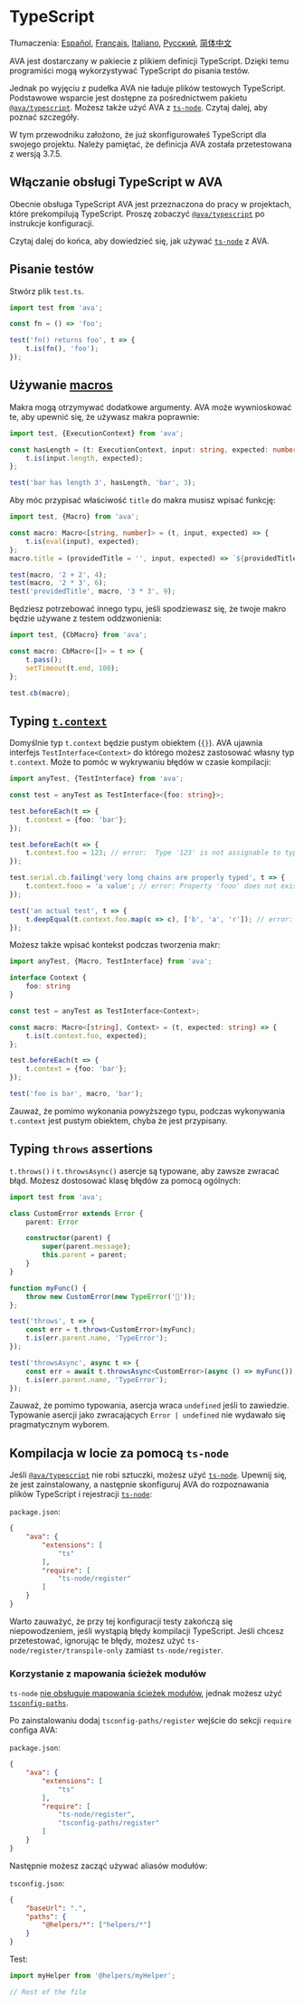 # TypeScript

Tłumaczenia: [Español](https://github.com/avajs/ava-docs/blob/master/es_ES/docs/recipes/typescript.md), [Français](https://github.com/avajs/ava-docs/blob/master/fr_FR/docs/recipes/typescript.md), [Italiano](https://github.com/avajs/ava-docs/blob/master/it_IT/docs/recipes/typescript.md), [Русский](https://github.com/avajs/ava-docs/blob/master/ru_RU/docs/recipes/typescript.md), [简体中文](https://github.com/avajs/ava-docs/blob/master/zh_CN/docs/recipes/typescript.md)

AVA jest dostarczany w pakiecie z plikiem definicji TypeScript. Dzięki temu programiści mogą wykorzystywać TypeScript do pisania testów.

Jednak po wyjęciu z pudełka AVA nie ładuje plików testowych TypeScript. Podstawowe wsparcie jest dostępne za pośrednictwem pakietu [`@ava/typescript`]. Możesz także użyć AVA z [`ts-node`]. Czytaj dalej, aby poznać szczegóły.

W tym przewodniku założono, że już skonfigurowałeś TypeScript dla swojego projektu. Należy pamiętać, że definicja AVA została przetestowana z wersją 3.7.5.

## Włączanie obsługi TypeScript w AVA

Obecnie obsługa TypeScript AVA jest przeznaczona do pracy w projektach, które prekompilują TypeScript. Proszę zobaczyć [`@ava/typescript`] po instrukcje konfiguracji.

Czytaj dalej do końca, aby dowiedzieć się, jak używać [`ts-node`] z AVA.

## Pisanie testów

Stwórz plik `test.ts`.

```ts
import test from 'ava';

const fn = () => 'foo';

test('fn() returns foo', t => {
	t.is(fn(), 'foo');
});
```

## Używanie [macros](../01-writing-tests.md#reusing-test-logic-through-macros)

Makra mogą otrzymywać dodatkowe argumenty. AVA może wywnioskować te, aby upewnić się, że używasz makra poprawnie:

```ts
import test, {ExecutionContext} from 'ava';

const hasLength = (t: ExecutionContext, input: string, expected: number) => {
	t.is(input.length, expected);
};

test('bar has length 3', hasLength, 'bar', 3);
```

Aby móc przypisać właściwość `title` do makra musisz wpisać funkcję:

```ts
import test, {Macro} from 'ava';

const macro: Macro<[string, number]> = (t, input, expected) => {
	t.is(eval(input), expected);
};
macro.title = (providedTitle = '', input, expected) => `${providedTitle} ${input} = ${expected}`.trim();

test(macro, '2 + 2', 4);
test(macro, '2 * 3', 6);
test('providedTitle', macro, '3 * 3', 9);
```

Będziesz potrzebować innego typu, jeśli spodziewasz się, że twoje makro będzie używane z testem oddzwonienia:

```ts
import test, {CbMacro} from 'ava';

const macro: CbMacro<[]> = t => {
	t.pass();
	setTimeout(t.end, 100);
};

test.cb(macro);
```

## Typing [`t.context`](../01-writing-tests.md#test-context)

Domyślnie typ `t.context` będzie pustym obiektem (`{}`). AVA ujawnia interfejs `TestInterface<Context>` do którego możesz zastosować własny typ `t.context`. Może to pomóc w wykrywaniu błędów w czasie kompilacji:

```ts
import anyTest, {TestInterface} from 'ava';

const test = anyTest as TestInterface<{foo: string}>;

test.beforeEach(t => {
	t.context = {foo: 'bar'};
});

test.beforeEach(t => {
	t.context.foo = 123; // error:  Type '123' is not assignable to type 'string'
});

test.serial.cb.failing('very long chains are properly typed', t => {
	t.context.fooo = 'a value'; // error: Property 'fooo' does not exist on type ''
});

test('an actual test', t => {
	t.deepEqual(t.context.foo.map(c => c), ['b', 'a', 'r']); // error: Property 'map' does not exist on type 'string'
});
```

Możesz także wpisać kontekst podczas tworzenia makr:

```ts
import anyTest, {Macro, TestInterface} from 'ava';

interface Context {
	foo: string
}

const test = anyTest as TestInterface<Context>;

const macro: Macro<[string], Context> = (t, expected: string) => {
	t.is(t.context.foo, expected);
};

test.beforeEach(t => {
	t.context = {foo: 'bar'};
});

test('foo is bar', macro, 'bar');
```

Zauważ, że pomimo wykonania powyższego typu, podczas wykonywania `t.context` jest pustym obiektem, chyba że jest przypisany.

## Typing `throws` assertions

`t.throws()` i `t.throwsAsync()` asercje są typowane, aby zawsze zwracać błąd. Możesz dostosować klasę błędów za pomocą ogólnych:

```ts
import test from 'ava';

class CustomError extends Error {
	parent: Error

	constructor(parent) {
		super(parent.message);
		this.parent = parent;
	}
}

function myFunc() {
	throw new CustomError(new TypeError('🙈'));
};

test('throws', t => {
	const err = t.throws<CustomError>(myFunc);
	t.is(err.parent.name, 'TypeError');
});

test('throwsAsync', async t => {
	const err = await t.throwsAsync<CustomError>(async () => myFunc());
	t.is(err.parent.name, 'TypeError');
});
```

Zauważ, że pomimo typowania, asercja wraca `undefined` jeśli to zawiedzie. Typowanie asercji jako zwracających `Error | undefined` nie wydawało się pragmatycznym wyborem.

## Kompilacja w locie za pomocą `ts-node`

Jeśli [`@ava/typescript`] nie robi sztuczki, możesz użyć [`ts-node`]. Upewnij się, że jest zainstalowany, a następnie skonfiguruj AVA do rozpoznawania plików TypeScript i rejestracji [`ts-node`]:

`package.json`:

```json
{
	"ava": {
		"extensions": [
			"ts"
		],
		"require": [
			"ts-node/register"
		]
	}
}
```

Warto zauważyć, że przy tej konfiguracji testy zakończą się niepowodzeniem, jeśli wystąpią błędy kompilacji TypeScript. Jeśli chcesz przetestować, ignorując te błędy, możesz użyć `ts-node/register/transpile-only` zamiast `ts-node/register`.

### Korzystanie z mapowania ścieżek modułów

`ts-node` [nie obsługuje mapowania ścieżek modułów](https://github.com/TypeStrong/ts-node/issues/138), jednak możesz użyć [`tsconfig-paths`](https://github.com/dividab/tsconfig-paths#readme).

Po zainstalowaniu dodaj `tsconfig-paths/register` wejście do sekcji `require` configa AVA:

`package.json`:

```json
{
	"ava": {
		"extensions": [
			"ts"
		],
		"require": [
			"ts-node/register",
			"tsconfig-paths/register"
		]
	}
}
```

Następnie możesz zacząć używać aliasów modułów:

`tsconfig.json`:
```json
{
	"baseUrl": ".",
	"paths": {
		"@helpers/*": ["helpers/*"]
	}
}
```

Test:

```ts
import myHelper from '@helpers/myHelper';

// Rest of the file
```

[`@ava/typescript`]: https://github.com/avajs/typescript
[`ts-node`]: https://www.npmjs.com/package/ts-node
